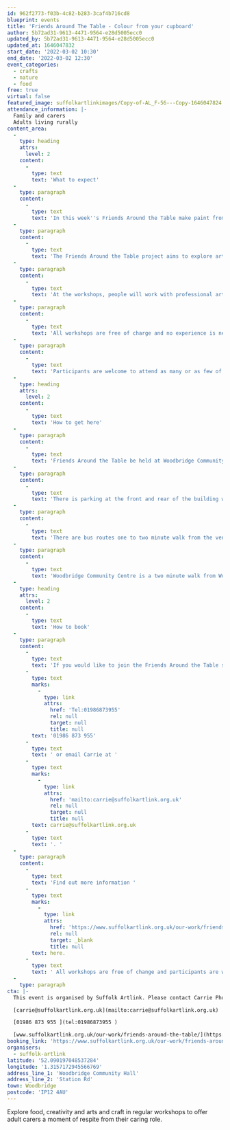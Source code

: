 ```yaml
---
id: 962f2773-f03b-4c82-b283-3caf4b716cd8
blueprint: events
title: 'Friends Around The Table - Colour from your cupboard'
author: 5b72ad31-9613-4471-9564-e28d5005ecc0
updated_by: 5b72ad31-9613-4471-9564-e28d5005ecc0
updated_at: 1646047832
start_date: '2022-03-02 10:30'
end_date: '2022-03-02 12:30'
event_categories:
  - crafts
  - nature
  - food
free: true
virtual: false
featured_image: suffolkartlinkimages/Copy-of-AL_F-56---Copy-1646047824.jpg
attendance_information: |-
  Family and carers 
  Adults living rurally
content_area:
  -
    type: heading
    attrs:
      level: 2
    content:
      -
        type: text
        text: 'What to expect'
  -
    type: paragraph
    content:
      -
        type: text
        text: 'In this week''s Friends Around the Table make paint from your own food with Kasia Posen.'
  -
    type: paragraph
    content:
      -
        type: text
        text: 'The Friends Around the Table project aims to explore arts and crafts with the food you have in your cupboard in regular workshops, to offer family carers and adults living rurally, relaxed and enjoyable get-togethers.'
  -
    type: paragraph
    content:
      -
        type: text
        text: 'At the workshops, people will work with professional artists, where there will be opportunities to meet new people, learn new skills and improve their physical and mental wellbeing through inspiring activities.'
  -
    type: paragraph
    content:
      -
        type: text
        text: 'All workshops are free of charge and no experience is necessary.'
  -
    type: paragraph
    content:
      -
        type: text
        text: 'Participants are welcome to attend as many or as few of the workshops as they are able.'
  -
    type: heading
    attrs:
      level: 2
    content:
      -
        type: text
        text: 'How to get here'
  -
    type: paragraph
    content:
      -
        type: text
        text: 'Friends Around the Table be held at Woodbridge Community Centre, IP12 4AU.'
  -
    type: paragraph
    content:
      -
        type: text
        text: 'There is parking at the front and rear of the building with disabled parking spaces for those that require them.'
  -
    type: paragraph
    content:
      -
        type: text
        text: 'There are bus routes one to two minute walk from the venue.'
  -
    type: paragraph
    content:
      -
        type: text
        text: 'Woodbridge Community Centre is a two minute walk from Woodbridge train station.'
  -
    type: heading
    attrs:
      level: 2
    content:
      -
        type: text
        text: 'How to book'
  -
    type: paragraph
    content:
      -
        type: text
        text: 'If you would like to join the Friends Around the Table sessions please call Carrie Phoenix on '
      -
        type: text
        marks:
          -
            type: link
            attrs:
              href: 'Tel:01986873955'
              rel: null
              target: null
              title: null
        text: '01986 873 955'
      -
        type: text
        text: ' or email Carrie at '
      -
        type: text
        marks:
          -
            type: link
            attrs:
              href: 'mailto:carrie@suffolkartlink.org.uk'
              rel: null
              target: null
              title: null
        text: carrie@suffolkartlink.org.uk
      -
        type: text
        text: '. '
  -
    type: paragraph
    content:
      -
        type: text
        text: 'Find out more information '
      -
        type: text
        marks:
          -
            type: link
            attrs:
              href: 'https://www.suffolkartlink.org.uk/our-work/friends-around-the-table/'
              rel: null
              target: _blank
              title: null
        text: here.
      -
        type: text
        text: ' All workshops are free of change and participants are welcome to attend as few or as many of the workshops as they are able. '
  -
    type: paragraph
cta: |-
  This event is organised by Suffolk Artlink. Please contact Carrie Phoenix:

  [carrie@suffolkartlink.org.uk](mailto:carrie@suffolkartlink.org.uk)

  [01986 873 955 ](tel:01986873955 )

  [www.suffolkartlink.org.uk/our-work/friends-around-the-table/](https://www.suffolkartlink.org.uk/our-work/friends-around-the-table/)
booking_link: 'https://www.suffolkartlink.org.uk/our-work/friends-around-the-table/'
organisers:
  - suffolk-artlink
latitude: '52.090197048537284'
longitude: '1.3157172945566769'
address_line_1: 'Woodbridge Community Hall'
address_line_2: 'Station Rd'
town: Woodbridge
postcode: 'IP12 4AU'
---
```

Explore food, creativity and arts and craft in regular workshops to offer adult carers a moment of respite from their caring role.